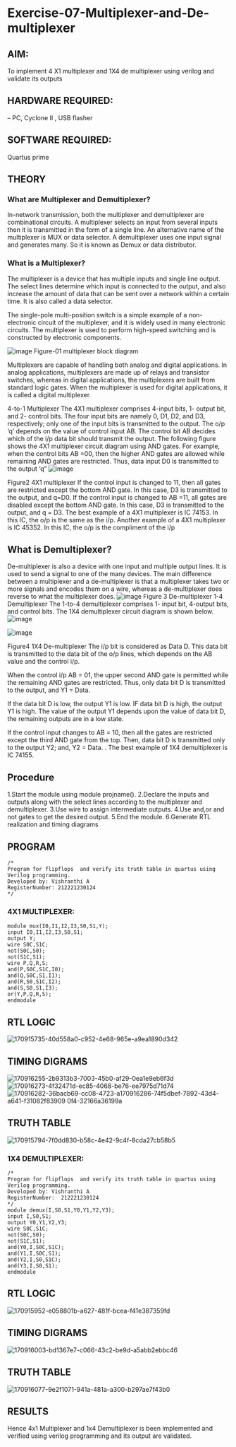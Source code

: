 # Exercise-07-Multiplexer-and-De-multiplexer
## AIM: 
To implement 4 X1 multiplexer and 1X4 de multiplexer using verilog and validate its outputs
## HARDWARE REQUIRED:  
– PC, Cyclone II , USB flasher
## SOFTWARE REQUIRED:   
Quartus prime
## THEORY 

### What are Multiplexer and Demultiplexer?
In-network transmission, both the multiplexer and demultiplexer are combinational circuits. A multiplexer selects an input from several inputs then it is transmitted in the form of a single line. An alternative name of the multiplexer is MUX or data selector. A demultiplexer uses one input signal and generates many. So it is known as Demux or data distributor.

### What is a Multiplexer?
The multiplexer is a device that has multiple inputs and single line output. The select lines determine which input is connected to the output, and also increase the amount of data that can be sent over a network within a certain time. It is also called a data selector.

The single-pole multi-position switch is a simple example of a non-electronic circuit of the multiplexer, and it is widely used in many electronic circuits. The multiplexer is used to perform high-speed switching and is constructed by electronic components.

![image](https://user-images.githubusercontent.com/36288975/170912485-73c395c7-23c0-4e78-a53d-a2f0d07d9662.png)
          Figure-01 multiplexer block diagram 

Multiplexers are capable of handling both analog and digital applications. In analog applications, multiplexers are made up of relays and transistor switches, whereas in digital applications, the multiplexers are built from standard logic gates. When the multiplexer is used for digital applications, it is called a digital multiplexer.

4-to-1 Multiplexer
The 4X1 multiplexer comprises 4-input bits, 1- output bit, and 2- control bits. The four input bits are namely 0, D1, D2, and D3, respectively; only one of the input bits is transmitted to the output. The o/p ‘q’ depends on the value of control input AB. The control bit AB decides which of the i/p data bit should transmit the output. The following figure shows the 4X1 multiplexer circuit diagram using AND gates. For example, when the control bits AB =00, then the higher AND gates are allowed while remaining AND gates are restricted. Thus, data input D0 is transmitted to the output ‘q”
![image](https://user-images.githubusercontent.com/36288975/170912568-3598c60a-5035-41f3-b0c4-ccedba13aca5.png)


Figure2 4X1 multiplexer 
If the control input is changed to 11, then all gates are restricted except the bottom AND gate. In this case, D3 is transmitted to the output, and q=D0. If the control input is changed to AB =11, all gates are disabled except the bottom AND gate. In this case, D3 is transmitted to the output, and q = D3. The best example of a 4X1 multiplexer is IC 74153. In this IC, the o/p is the same as the i/p. Another example of a 4X1 multiplexer is IC 45352. In this IC, the o/p is the compliment of the i/p


## What is Demultiplexer?
De-multiplexer is also a device with one input and multiple output lines. It is used to send a signal to one of the many devices. The main difference between a multiplexer and a de-multiplexer is that a multiplexer takes two or more signals and encodes them on a wire, whereas a de-multiplexer does reverse to what the multiplexer does.
![image](https://user-images.githubusercontent.com/36288975/170912606-a30e4b74-1726-4430-b245-2c3c3d9c232d.png)
Figure 3 De-multiplexer 
1-4 Demultiplexer
The 1-to-4 demultiplexer comprises 1- input bit, 4-output bits, and control bits. The 1X4 demultiplexer circuit diagram is shown below.![image](https://user-images.githubusercontent.com/36288975/170912683-00fb746a-1d45-4023-91d1-3a70b841073c.png)

![image](https://user-images.githubusercontent.com/36288975/170912741-7cbd52af-7e0d-4be3-b5c6-6fb9c4eca7c9.png)

Figure4 1X4 De-multiplexer 
The i/p bit is considered as Data D. This data bit is transmitted to the data bit of the o/p lines, which depends on the AB value and the control i/p.

When the control i/p AB = 01, the upper second AND gate is permitted while the remaining AND gates are restricted. Thus, only data bit D is transmitted to the output, and Y1 = Data.

If the data bit D is low, the output Y1 is low. IF data bit D is high, the output Y1 is high. The value of the output Y1 depends upon the value of data bit D, the remaining outputs are in a low state.

If the control input changes to AB = 10, then all the gates are restricted except the third AND gate from the top. Then, data bit D is transmitted only to the output Y2; and, Y2 = Data. . The best example of 1X4 demultiplexer is IC 74155.
 
## Procedure
1.Start the module using module projname().
2.Declare the inputs and outputs along with the select lines according to the multiplexer and demultiplexer.
3.Use wire to assign intermediate outputs.
4.Use and,or and not gates to get the desired output.
5.End the module.
6.Generate RTL realization and timing diagrams

## PROGRAM 
```
/*
Program for flipflops  and verify its truth table in quartus using Verilog programming.
Developed by: Vishranthi A
RegisterNumber: 212221230124
*/
```
### 4X1 MULTIPLEXER:
```
module mux(I0,I1,I2,I3,S0,S1,Y);
input I0,I1,I2,I3,S0,S1;
output Y;
wire S0C,S1C;
not(S0C,S0);
not(S1C,S1);
wire P,Q,R,S;
and(P,S0C,S1C,I0);
and(Q,S0C,S1,I1);
and(R,S0,S1C,I2);
and(S,S0,S1,I3);
or(Y,P,Q,R,S);
endmodule
```
## RTL LOGIC
![170915735-40d558a0-c952-4e68-965e-a9ea1890d342](https://user-images.githubusercontent.com/93427278/170941003-4096d9f6-a553-4b38-83fe-185a30a08d0a.png)

## TIMING DIGRAMS 
![170916255-2b9313b3-7003-45b0-af29-0ea1e9eb6f3d](https://user-images.githubusercontent.com/93427278/170941098-e096f44b-f6ac-47e3-8838-4824ccee2886.png)
![170916273-4f32471d-ec85-4068-be76-ee7975d71d74](https://user-images.githubusercontent.com/93427278/170941114-32908a29-9996-42a8-a199-476186b9cc61.png)
![170916282-36bacb69-cc08-4723-a![170916286-74f5dbef-7892-43d4-a641-f31082f83909](https://user-images.githubusercontent.com/93427278/170941175-0b73177d-f95d-410c-a960-6569f32f14a1.png)
0f4-32166a36199a](https://user-images.githubusercontent.com/93427278/170941133-8f11b1bd-4e36-48c5-9e36-4c41c08fdf4a.png)

## TRUTH TABLE 
![170915794-7f0dd830-b58c-4e42-9c4f-8cda27cb58b5](https://user-images.githubusercontent.com/93427278/170941232-ca344308-cd3e-4d7b-89b2-ea0c263f5fe1.png)

### 1X4 DEMULTIPLEXER:
```
/*
Program for flipflops  and verify its truth table in quartus using Verilog programming.
Developed by: Vishranthi A
RegisterNumber:  212221230124
*/
module demux(I,S0,S1,Y0,Y1,Y2,Y3);
input I,S0,S1;
output Y0,Y1,Y2,Y3;
wire S0C,S1C;
not(S0C,S0);
not(S1C,S1);
and(Y0,I,S0C,S1C);
and(Y1,I,S0C,S1);
and(Y2,I,S0,S1C);
and(Y3,I,S0,S1);
endmodule
```

## RTL LOGIC  
![170915952-e058801b-a627-481f-bcea-f41e387359fd](https://user-images.githubusercontent.com/93427278/170941394-06d8504a-4516-4281-aa2d-51967e8a995d.png)

## TIMING DIGRAMS  
![170916003-bd1367e7-c066-43c2-be9d-a5abb2ebbc46](https://user-images.githubusercontent.com/93427278/170941435-9fc58d3e-a1a0-4d83-8175-9597e4be8bf1.png)

## TRUTH TABLE 
![170916077-9e2f1071-941a-481a-a300-b297ae7f43b0](https://user-images.githubusercontent.com/93427278/170941466-d2d32783-7b8f-4b13-88b6-fff20dcb9e13.png)

## RESULTS 
Hence 4x1 Multiplexer and 1x4 Demultiplexer is been implemented and verified using verilog programming and its output are validated.
